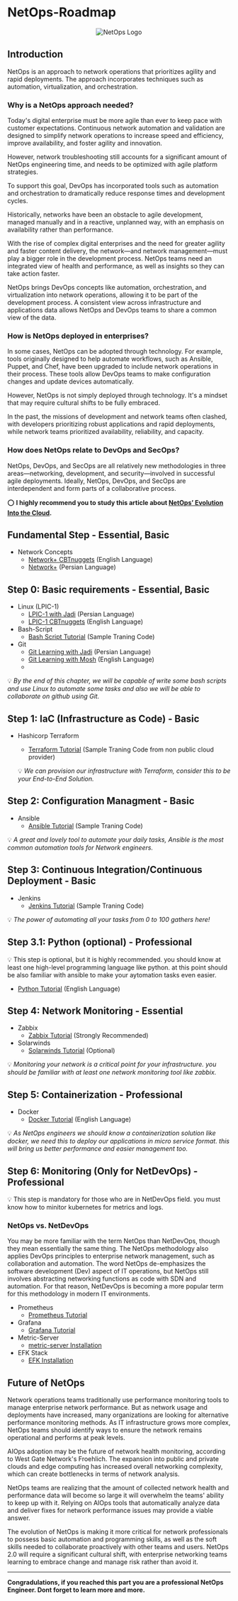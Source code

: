 # NetOps-Roadmap

<p align="center">
 <img alt="NetOps Logo" src="image/netops.webp">
</p>

## Introduction
NetOps is an approach to network operations that prioritizes agility and rapid deployments. The approach incorporates techniques such as automation, virtualization, and orchestration.

### Why is a NetOps approach needed?
Today's digital enterprise must be more agile than ever to keep pace with customer expectations. Continuous network automation and validation are designed to simplify network operations to increase speed and efficiency, improve availability, and foster agility and innovation.

However, network troubleshooting still accounts for a significant amount of NetOps engineering time, and needs to be optimized with agile platform strategies.

To support this goal, DevOps has incorporated tools such as automation and orchestration to dramatically reduce response times and development cycles.

Historically, networks have been an obstacle to agile development, managed manually and in a reactive, unplanned way, with an emphasis on availability rather than performance.

With the rise of complex digital enterprises and the need for greater agility and faster content delivery, the network—and network management—must play a bigger role in the development process. NetOps teams need an integrated view of health and performance, as well as insights so they can take action faster.

NetOps brings DevOps concepts like automation, orchestration, and virtualization into network operations, allowing it to be part of the development process. A consistent view across infrastructure and applications data allows NetOps and DevOps teams to share a common view of the data.

### How is NetOps deployed in enterprises?
In some cases, NetOps can be adopted through technology. For example, tools originally designed to help automate workflows, such as Ansible, Puppet, and Chef, have been upgraded to include network operations in their process. These tools allow DevOps teams to make configuration changes and update devices automatically.

However, NetOps is not simply deployed through technology. It's a mindset that may require cultural shifts to be fully embraced.

In the past, the missions of development and network teams often clashed, with developers prioritizing robust applications and rapid deployments, while network teams prioritized availability, reliability, and capacity.

### How does NetOps relate to DevOps and SecOps?
NetOps, DevOps, and SecOps are all relatively new methodologies in three areas—networking, development, and security—involved in successful agile deployments. Ideally, NetOps, DevOps, and SecOps are interdependent and form parts of a collaborative process.

⭕️ **I highly recommend you to study this article about [NetOps’ Evolution Into the Cloud](https://blogs.cisco.com/datacenter/netops-evolution-into-the-cloud).**

## Fundamental Step - Essential, Basic
- Network Concepts
    - [Network+ CBTnuggets](https://www.cbtnuggets.com/it-training/comptia/network-plus) (English Language)
    - [Network+](https://faradars.org/courses/fvnet9410-network-plus) (Persian Language)
## Step 0: Basic requirements - Essential, Basic
- Linux (LPIC-1)
    - [LPIC-1 with Jadi](https://maktabkhooneh.org/course/%D8%A2%D9%85%D9%88%D8%B2%D8%B4-%D8%B1%D8%A7%DB%8C%DA%AF%D8%A7%D9%86-%D8%A2%D8%B2%D9%85%D9%88%D9%86-LPIC1-mk711/) (Persian Language)
    - [LPIC-1 CBTnuggets](https://www.cbtnuggets.com/it-training/linux/lpic-1-linux-administrator) (English Language)
- Bash-Script
    - [Bash Script Tutorial](https://github.com/ahmadalibagheri/bash-script-tutorial) (Sample Traning Code)
- Git
    - [Git Learning with Jadi](https://faradars.org/courses/fvgit9609-git-github-gitlab) (Persian Language) 
    - [Git Learning with Mosh](https://codewithmosh.com/p/the-ultimate-git-course) (English Language) 
    - 
 💡 *By the end of this chapter, we will be capable of write some bash scripts and use Linux to automate some tasks and also we will be able to collaborate on github using Git.*
 
## Step 1: IaC (Infrastructure as Code) - Basic
- Hashicorp Terraform 
    - [Terraform Tutorial](https://github.com/ahmadalibagheri/terraform-tutorial) (Sample Traning Code from non public cloud provider)
  
  💡 *We can provision our infrastructure with Terraform, consider this to be your End-to-End Solution.*

## Step 2: Configuration Managment - Basic
- Ansible
    - [Ansible Tutorial](https://github.com/ahmadalibagheri/ansible-tutorial) (Sample Traning Code)

💡 *A great and lovely tool to automate your daily tasks, Ansible is the most common automation tools for Network engineers.*

## Step 3: Continuous Integration/Continuous Deployment - Basic
- Jenkins
    - [Jenkins Tutorial](https://github.com/ahmadalibagheri/jenkins-tutorial) (Sample Traning Code)
 
 💡 *The power of automating all your tasks from 0 to 100 gathers here!*
 
## Step 3.1: Python (optional) - Professional
💡 This step is optional, but it is highly recommended. you should know at least one high-level programming language like python. at this point should be also familiar with ansible to make your aytomation tasks even easier.
  - [Python Tutorial](https://www.cbtnuggets.com/it-training/python/network-engineers-intro) (English Language)

## Step 4: Network Monitoring - Essential
- Zabbix 
   - [Zabbix Tutorial](https://www.zabbix.com/manuals) (Strongly Recommended)
- Solarwinds
   - [Solarwinds Tutorial](https://documentation.solarwinds.com/) (Optional)
 
 💡 *Monitoring your network is a critical point for your infrastructure. you should be familiar with at least one network monitoring tool like zabbix.*
 
 ## Step 5: Containerization - Professional
 - Docker
   - [Docker Tutorial](https://www.tutorialspoint.com/docker_masterclass_docker_and_swarm/index.asp) (English Language)
 
💡 *As NetOps engineers we should know a containerization solution like docker, we need this to deploy our applications in micro service format. this will bring us better performance and easier management too.*


## Step 6: Monitoring (Only for NetDevOps) - Professional
💡 This step is mandatory for those who are in NetDevOps field. you must know how to minitor kubernetes for metrics and logs.

### NetOps vs. NetDevOps
You may be more familiar with the term NetOps than NetDevOps, though they mean essentially the same thing. The NetOps methodology also applies DevOps principles to enterprise network management, such as collaboration and automation. The word NetOps de-emphasizes the software development (Dev) aspect of IT operations, but NetOps still involves abstracting networking functions as code with SDN and automation. For that reason, NetDevOps is becoming a more popular term for this methodology in modern IT environments.

- Prometheus
  - [Prometheus Tutorial](https://sysdig.com/blog/kubernetes-monitoring-prometheus/)
- Grafana
  - [Grafana Tutorial](https://grafana.com/docs/)
- Metric-Server
  - [metric-server Installation](https://www.youtube.com/watch?v=PEs2ccoZ3ow)
- EFK Stack
  - [EFK Installation](https://www.youtube.com/watch?v=8nWh1GLd7nY)

## Future of NetOps

Network operations teams traditionally use performance monitoring tools to manage enterprise network performance. But as network usage and deployments have increased, many organizations are looking for alternative performance monitoring methods. As IT infrastructure grows more complex, NetOps teams should identify ways to ensure the network remains operational and performs at peak levels.

AIOps adoption may be the future of network health monitoring, according to West Gate Network's Froehlich. The expansion into public and private clouds and edge computing has increased overall networking complexity, which can create bottlenecks in terms of network analysis.

NetOps teams are realizing that the amount of collected network health and performance data will become so large it will overwhelm the teams' ability to keep up with it. Relying on AIOps tools that automatically analyze data and deliver fixes for network performance issues may provide a viable answer.

The evolution of NetOps is making it more critical for network professionals to possess basic automation and programming skills, as well as the soft skills needed to collaborate proactively with other teams and users. NetOps 2.0 will require a significant cultural shift, with enterprise networking teams learning to embrace change and manage risk rather than avoid it.
----- -----
**Congradulations, if you reached this part you are a professional NetOps Engineer. Dont forget to learn more and more.**
